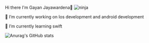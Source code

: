  Hi there I'm Gayan Jayawardena👋
![ninja](https://user-images.githubusercontent.com/68651319/223041553-df466d51-1099-4df2-b45f-1eba0be75298.jpeg)


 🔭 I’m currently working on Ios development and android development
 
 🌱 I’m currently learning swift 

![Anurag's GitHub stats](https://github-readme-stats.vercel.app/api?username=Gayan21&theme=gotham&show_icons=true)


